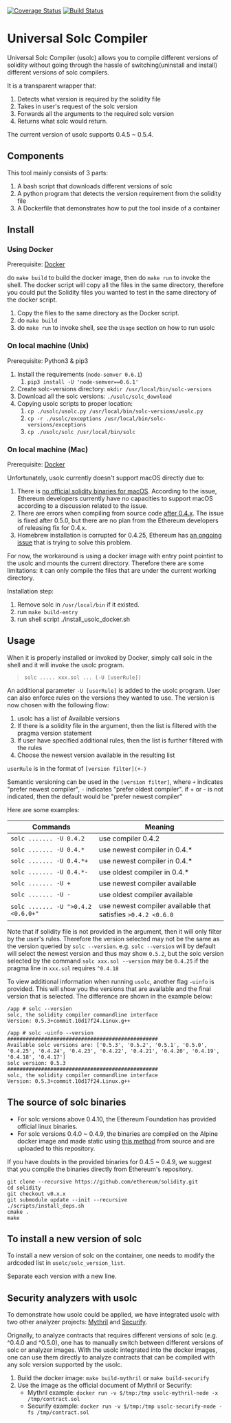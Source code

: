 [![Coverage Status](https://coveralls.io/repos/github/quantstamp/universal-solc-compiler/badge.svg?branch=HEAD&t=ZsRMQa&service=github)](https://coveralls.io/github/quantstamp/universal-solc-compiler?branch=HEAD)
[![Build Status](https://travis-ci.com/quantstamp/universal-solc-compiler.svg?token=99JaZsF6mzdz1szXGqFH&branch=develop)](https://travis-ci.com/quantstamp/universal-solc-compiler)
# Universal Solc Compiler

Universal Solc Compiler (usolc) allows you to compile different versions of solidity without going through the hassle of switching(uninstall and install) different versions of solc compilers.

It is a transparent wrapper that:

1. Detects what version is required by the solidity file
2. Takes in user's request of the solc version
2. Forwards all the arguments to the required solc version
3. Returns what solc would return.

The current version of usolc supports 0.4.5 ~ 0.5.4.


## Components
This tool mainly consists of 3 parts:

1. A bash script that downloads different versions of solc
2. A python program that detects the version requirement from the solidity file 
3. A Dockerfile that demonstrates how to put the tool inside of a container

## Install

### Using Docker

Prerequisite: [Docker](https://www.docker.com/)

do `make build` to build the docker image, then do `make run` to invoke the shell. The docker script will copy all the files in the same directory, therefore you could put the Solidity files you wanted to test in the same directory of the docker script.
1. Copy the files to the same directory as the Docker script.
2. do `make build`
3. do `make run` to invoke shell, see the `Usage` section on how to run usolc

### On local machine (Unix)

Prerequisite: Python3 & pip3

1. Install the requirements (`node-semver 0.6.1`)
    1. `pip3 install -U 'node-semver==0.6.1' `
2. Create solc-versions directory: `mkdir /usr/local/bin/solc-versions`
3. Download all the solc versions: `./usolc/solc_download`
4. Copying usolc scripts to proper location: 
    1. `cp ./usolc/usolc.py /usr/local/bin/solc-versions/usolc.py`
    2. `cp -r ./usolc/exceptions /usr/local/bin/solc-versions/exceptions`
    3. `cp ./usolc/solc /usr/local/bin/solc`

### On local machine (Mac)

Prerequisite: [Docker](https://www.docker.com/)

Unfortunately, usolc currently doesn't support macOS directly due to: 
1. There is [no official solidity binaries for macOS](https://github.com/ethereum/solidity/issues/3168).
According to the issue, Ethereum developers currently have no capacities to support macOS according to a discussion related to the issue. 
1. There are errors when compiling from source code [after 0.4.x](https://github.com/ethereum/solidity/issues/5414).
The issue is fixed after 0.5.0, but there are no plan from the Ethereum developers of releasing fix for 0.4.x.
1. Homebrew installation is corrupted for 0.4.25, Ethereum has [an ongoing issue](https://github.com/ethereum/solidity/issues/5452) 
that is trying to solve this problem.

For now, the workaround is using a docker image with entry point pointint to the usolc and mounts the current directory.
Therefore there are some limitations: it can only compile the files that are under the current working directory.

Installation step:
1. Remove solc in `/usr/local/bin` if it existed.
1. run `make build-entry`
1. run shell script ./install_usolc_docker.sh

## Usage
When it is properly installed or invoked by Docker, simply call solc in the shell and it will invoke the usolc program.

> `solc ..... xxx.sol ... (-U [userRule])`

An additional parameter `-U [userRule]` is added to the usolc program. User can also enforce rules on the versions they wanted to use. The version is now chosen with the following flow:

1. usolc has a list of Available versions
2. If there is a solidity file in the argument, then the list is filtered with the pragma version statement
3. If user have specified additional rules, then the list is further filtered with the rules
4. Choose the newest version available in the resulting list

`userRule` is in the format of `[version filter](+-)`

Semantic versioning can be used in the `[version filter]`, 
where `+` indicates "prefer newest compiler", `-` indicates "prefer oldest compiler".
if + or - is not indicated, then the default would be "prefer newest compiler"

Here are some examples:

| Commands | Meaning |
| -------- | ------- |
| `solc ....... -U 0.4.2`    |      use compiler 0.4.2              |
| `solc ....... -U 0.4.*`    |      use newest compiler in 0.4.*    |
| `solc ....... -U 0.4.*+`   |      use newest compiler in 0.4.*   |
| `solc ....... -U 0.4.*-`   |      use oldest compiler in 0.4.*   |
| `solc ....... -U +`        |      use newest compiler available  |
| `solc ....... -U -`        |      use oldest compiler available  | 
| `solc ....... -U ">0.4.2 <0.6.0+"`|use newest compiler available that satisfies `>0.4.2 <0.6.0` | 

Note that if solidity file is not provided in the argument, then it will only filter by the user's rules. 
Therefore the version selected may not be the same as the version queried by `solc --version`. 
e.g. `solc --version` will by default will select the newest version and thus may show `0.5.2`, 
but the solc version selected by the command `solc xxx.sol --version` may be `0.4.25` if the pragma line in `xxx.sol` requires `^0.4.18`

To view additional information when running `usolc`, another flag `-uinfo` is provided. 
This will show you the versions that are available and the final version that is selected. 
The difference are shown in the example below:

```
/app # solc --version
solc, the solidity compiler commandline interface
Version: 0.5.3+commit.10d17f24.Linux.g++
```

```
/app # solc -uinfo --version
#################################################
Available solc versions are: ['0.5.3', '0.5.2', '0.5.1', '0.5.0', '0.4.25', '0.4.24', '0.4.23', '0.4.22', '0.4.21', '0.4.20', '0.4.19', '0.4.18', '0.4.17']
solc version: 0.5.3
#################################################
solc, the solidity compiler commandline interface
Version: 0.5.3+commit.10d17f24.Linux.g++
```

## The source of solc binaries

* For solc versions above 0.4.10, the Ethereum Foundation has provided official linux binaries. 
* For solc versions 0.4.0 ~ 0.4.9, the binaries are compiled on the Alpine docker image and made static using [this method](https://github.com/rainbreak/solidity-static) from source and are uploaded to this repository.  

If you have doubts in the provided binaries for 0.4.5 ~ 0.4.9, we suggest that you compile the binaries directly from Ethereum's repository.

```
git clone --recursive https://github.com/ethereum/solidity.git
cd solidity
git checkout v0.x.x
git submodule update --init --recursive
./scripts/install_deps.sh
cmake .
make
```


## To install a new version of solc

To install a new version of solc on the container, one needs to modify the ardcoded list in `usolc/solc_version_list`.

Separate each version with a new line.

## Security analyzers with usolc

To demonstrate how usolc could be applied, we have integrated usolc with two other analyzer projects: [Mythril](https://github.com/ConsenSys/mythril-classic/tree/v0.18.6) and [Securify](https://github.com/eth-sri/securify).

Orignally, to analyze contracts that requires different versions of solc (e.g. ^0.4.0 and ^0.5.0), one has to manually switch between different versions of solc or analyzer images. 
With the usolc integrated into the docker images, 
one can use them directly to analyze contracts that can be compiled with any solc version supported by the usolc.

1. Build the docker image: `make build-mythril`  or `make build-securify`
2. Use the image as the official document of Mythril or Securify:
    * Mythril example: `docker run -v $/tmp:/tmp usolc-mythril-node -x /tmp/contract.sol`
    * Securify example: `docker run -v $/tmp:/tmp usolc-securify-node -fs /tmp/contract.sol`



 
